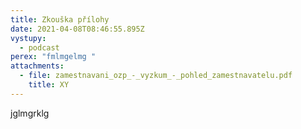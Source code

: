 ```yaml
---
title: Zkouška přílohy
date: 2021-04-08T08:46:55.895Z
vystupy:
  - podcast
perex: "fmlmgelmg "
attachments:
  - file: zamestnavani_ozp_-_vyzkum_-_pohled_zamestnavatelu.pdf
    title: XY
---
```

jglmgrklg